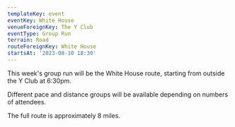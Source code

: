 ```yaml
---
templateKey: event
eventKey: White House
venueForeignKey: The Y Club
eventType: Group Run
terrain: Road
routeForeignKey: White House
startsAt: '2023-08-10 18:30'
---
```

This week's group run will be the White House route,
starting from outside the Y Club at 6:30pm.

Different pace and distance groups will be available depending on 
numbers of attendees.

The full route is approximately 8 miles.
